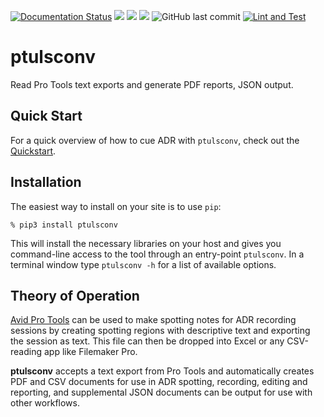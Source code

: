 [![Documentation Status](https://readthedocs.org/projects/ptulsconv/badge/?version=latest)](https://ptulsconv.readthedocs.io/en/latest/?badge=latest)
![](https://img.shields.io/github/license/iluvcapra/ptulsconv.svg)
![](https://img.shields.io/pypi/pyversions/ptulsconv.svg) 
[![](https://img.shields.io/pypi/v/ptulsconv.svg)][pypi]
![GitHub last commit](https://img.shields.io/github/last-commit/iluvcapra/pycmx)
[![Lint and Test](https://github.com/iluvcapra/ptulsconv/actions/workflows/python-package.yml/badge.svg)](https://github.com/iluvcapra/ptulsconv/actions/workflows/python-package.yml)

[pypi]: https://pypi.org/project/ptulsconv/


# ptulsconv

Read Pro Tools text exports and generate PDF reports, JSON output.

## Quick Start

For a quick overview of how to cue ADR with `ptulsconv`, check out the [Quickstart][quickstart].


## Installation

The easiest way to install on your site is to use `pip`:

    % pip3 install ptulsconv
    
This will install the necessary libraries on your host and gives you 
command-line access to the tool through an entry-point `ptulsconv`. In a 
terminal window type `ptulsconv -h` for a list of available options.


## Theory of Operation

[Avid Pro Tools][avp] can be used to make spotting notes for ADR recording
sessions by creating spotting regions with descriptive text and exporting the
session as text. This file can then be dropped into Excel or any CSV-reading
app like Filemaker Pro.

**ptulsconv** accepts a text export from Pro Tools and automatically creates
PDF and CSV documents for use in ADR spotting, recording, editing and 
reporting, and supplemental JSON documents can be output for use with other
workflows.

[avp]: http://www.avid.com/pro-tools
[quickstart]: https://ptulsconv.readthedocs.io/en/latest/quickstart.html


